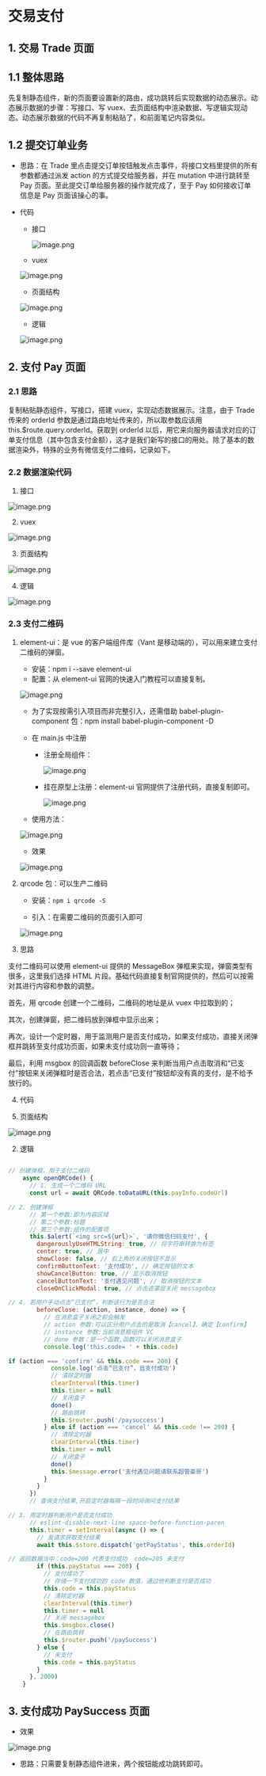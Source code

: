 # 交易支付

## 1. 交易 Trade 页面

## 1.1 整体思路

先复制静态组件，新的页面要设置新的路由，成功跳转后实现数据的动态展示。动态展示数据的步骤：写接口、写 vuex、去页面结构中渲染数据、写逻辑实现动态。动态展示数据的代码不再复制粘贴了，和前面笔记内容类似。

## 1.2 **提交订单业务**

- 思路：在 Trade 里点击提交订单按钮触发点击事件，将接口文档里提供的所有参数都通过派发 action 的方式提交给服务器，并在 mutation 中进行跳转至 Pay 页面。至此提交订单给服务器的操作就完成了，至于 Pay 如何接收订单信息是 Pay 页面该操心的事。
- 代码

  - 接口

    ![image.png](/images/交易1.png)

  - vuex

  ![image.png](/images/交易2.png)

  - 页面结构

  ![image.png](/images/交易3.png)

  - 逻辑

  ![image.png](/images/交易4.png)

## 2. 支付 Pay 页面

### 2.1 思路

复制粘贴静态组件，写接口，搭建 vuex，实现动态数据展示。注意，由于 Trade 传来的 orderId 参数是通过路由地址传来的，所以取参数应该用 this.$route.query.orderId。获取到 orderId 以后，用它来向服务器请求对应的订单支付信息（其中包含支付金额），这才是我们新写的接口的用处。除了基本的数据渲染外，特殊的业务有微信支付二维码，记录如下。

### 2.2 数据渲染代码

1. 接口

![image.png](/images/交易5.png)

2.  vuex

![image.png](/images/交易6.png)

3.  页面结构

![image.png](/images/交易7.png)

4.  逻辑

![image.png](/images/交易8.png)

### 2.3 支付二维码

1.  element-ui：是 vue 的客户端组件库（Vant 是移动端的），可以用来建立支付二维码的弹窗。

    - 安装：npm i --save element-ui
    - 配置：从 element-ui 官网的快速入门教程可以直接复制。

    ![image.png](/images/交易9.png)

    - 为了实现按需引入项目而非完整引入，还需借助 babel-plugin-component 包：npm install babel-plugin-component -D

    - 在 main.js 中注册

      - 注册全局组件：

        ![image.png](/images/交易10.png)

      - 挂在原型上注册：element-ui 官网提供了注册代码，直接复制即可。

        ![image.png](/images/交易11.png)

    - 使用方法：

    ![image.png](/images/交易12.png)

    - 效果

    ![image.png](/images/交易13.png)

2.  qrcode 包：可以生产二维码

    - 安装：`npm i qrcode -S`

    - 引入：在需要二维码的页面引入即可

    ![image.png](/images/交易14.png)

3.  思路

支付二维码可以使用 element-ui 提供的 MessageBox 弹框来实现，弹窗类型有很多，这里我们选择 HTML 片段。基础代码直接复制官网提供的，然后可以按需对其进行内容和参数的调整。

首先，用 qrcode 创建一个二维码，二维码的地址是从 vuex 中拉取到的；

其次，创建弹窗，把二维码放到弹框中显示出来；

再次，设计一个定时器，用于监测用户是否支付成功，如果支付成功，直接关闭弹框并跳转至支付成功页面，如果未支付成功则一直等待；

最后，利用 msgbox 的回调函数 beforeClose 来判断当用户点击取消和“已支付”按钮来关闭弹框时是否合法，若点击“已支付”按钮却没有真的支付，是不给予放行的。

4. 代码

1. 页面结构

![image.png](/images/交易15.png)

2. 逻辑

```js

// 创建弹框，用于支付二维码
    async openQRCode() {
      // 1. 生成一个二维码 URL
      const url = await QRCode.toDataURL(this.payInfo.codeUrl)

// 2. 创建弹框
      // 第一个参数:即为内容区域
      // 第二个参数:标题
      // 第三个参数:组件的配置项
      this.$alert(`<img src=${url}>`, '请你微信扫码支付', {
        dangerouslyUseHTMLString: true, // 将字符串转换为标签
        center: true, // 居中
        showClose: false, // 右上角的关闭按钮不显示
        confirmButtonText: '支付成功', // 确定按钮的文本
        showCancelButton: true, // 显示取消按钮
        cancelButtonText: '支付遇见问题', // 取消按钮的文本
        closeOnClickModal: true, // 点击遮罩层关闭 messagebox

// 4. 若用户手动点击“已支付”，判断该行为是否合法
        beforeClose: (action, instance, done) => {
          // 在消息盒子关闭之前会触发
          // action 参数:可以区分用户点击的是取消【cancel】、确定【confirm】
          // instance 参数:当前消息框组件 VC
          // done 参数：是一个函数,函数可以关闭消息盒子
          console.log('this.code= ' + this.code)

if (action === 'confirm' && this.code === 200) {
            console.log('点击“已支付”，且支付成功')
            // 清除定时器
            clearInterval(this.timer)
            this.timer = null
            // 关闭盒子
            done()
            // 路由跳转
            this.$router.push('/paysuccess')
          } else if (action === 'cancel' && this.code !== 200) {
            // 清除定时器
            clearInterval(this.timer)
            this.timer = null
            // 关闭盒子
            done()
            this.$message.error('支付遇见问题请联系超管豪哥')
          }
        }
      })
      // 查询支付结果,开启定时器每隔一段时间询问支付结果

// 3. 用定时器判断用户是否支付成功
      // eslint-disable-next-line space-before-function-paren
      this.timer = setInterval(async () => {
        // 发请求获取支付结果
        await this.$store.dispatch('getPayStatus', this.orderId)

// 返回数据当中：code=200 代表支付成功  code=205 未支付
        if (this.payStatus === 200) {
          // 支付成功了
          // 存储一下支付成功的 code 数值，通过他判断支付是否成功
          this.code = this.payStatus
          // 清除定时器
          clearInterval(this.timer)
          this.timer = null
          // 关闭 messagebox
          this.$msgbox.close()
          // 在路由跳转
          this.$router.push('/paySuccess')
        } else {
          // 未支付
          this.code = this.payStatus
        }
      }, 2000)
    }
```

## 3. 支付成功 PaySuccess 页面

- 效果

![image.png](/images/交易16.png)

- 思路：只需要复制静态组件进来，两个按钮能成功跳转即可。
